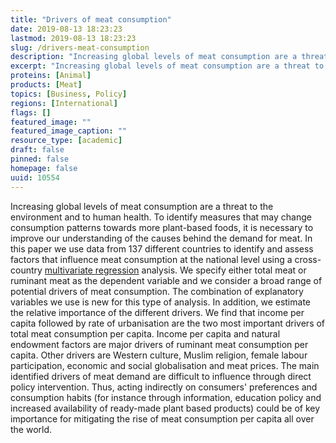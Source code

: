 ```yaml
---
title: "Drivers of meat consumption"
date: 2019-08-13 18:23:23
lastmod: 2019-08-13 18:23:23
slug: /drivers-meat-consumption
description: "Increasing global levels of meat consumption are a threat to the environment and to human health. To identify measures that may change consumption patterns towards more plant-based foods, it is necessary to improve our understanding of the causes behind the demand for meat. In this paper we use data from 137 different countries to identify and assess factors that influence meat consumption at the national level using a cross-country multivariate regression analysis."
excerpt: "Increasing global levels of meat consumption are a threat to the environment and to human health. To identify measures that may change consumption patterns towards more plant-based foods, it is necessary to improve our understanding of the causes behind the demand for meat. In this paper we use data from 137 different countries to identify and assess factors that influence meat consumption at the national level using a cross-country multivariate regression analysis."
proteins: [Animal]
products: [Meat]
topics: [Business, Policy]
regions: [International]
flags: []
featured_image: ""
featured_image_caption: ""
resource_type: [academic]
draft: false
pinned: false
homepage: false
uuid: 10554
---
```

Increasing global levels of meat consumption are a threat to the
environment and to human health. To identify measures that may change
consumption patterns towards more plant-based foods, it is necessary to
improve our understanding of the causes behind the demand for meat. In
this paper we use data from 137 different countries to identify and
assess factors that influence meat consumption at the national level
using a cross-country [multivariate
regression](https://www.sciencedirect.com/topics/psychology/multivariate-regression) analysis.
We specify either total meat or ruminant meat as the dependent variable
and we consider a broad range of potential drivers of meat consumption.
The combination of explanatory variables we use is new for this type of
analysis. In addition, we estimate the relative importance of the
different drivers. We find that income per capita followed by rate of
urbanisation are the two most important drivers of total meat
consumption per capita. Income per capita and natural endowment factors
are major drivers of ruminant meat consumption per capita. Other drivers
are Western culture, Muslim religion, female labour participation,
economic and social globalisation and meat prices. The main identified
drivers of meat demand are difficult to influence through direct policy
intervention. Thus, acting indirectly on consumers' preferences and
consumption habits (for instance through information, education policy
and increased availability of ready-made plant based products) could be
of key importance for mitigating the rise of meat consumption per capita
all over the world.
